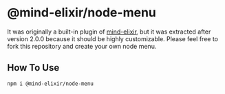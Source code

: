 # @mind-elixir/node-menu

It was originally a built-in plugin of [mind-elixir](https://github.com/ssshooter/mind-elixir-core), but it was extracted after version 2.0.0 because it should be highly customizable. Please feel free to fork this repository and create your own node menu.

## How To Use

```
npm i @mind-elixir/node-menu
```